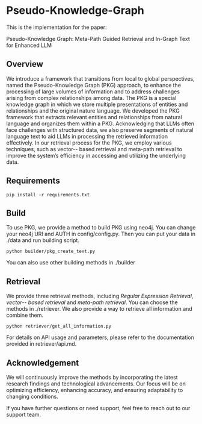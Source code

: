 # Pseudo-Knowledge-Graph

This is the implementation for the paper:

Pseudo-Knowledge Graph: Meta-Path Guided Retrieval and In-Graph Text for Enhanced LLM

## Overview

We introduce a framework that transitions from local to global perspectives, named the Pseudo-Knowledge Graph (PKG) approach, to enhance the processing of large volumes of information and to address challenges arising from complex relationships among data. The PKG is a special knowledge graph in which we store multiple presentations of entities and relationships and the original nature language. We developed the PKG framework that extracts
relevant entities and relationships from natural language and organizes them within a PKG. Acknowledging that LLMs often face challenges with structured data, we also preserve segments of natural language text to aid LLMs in processing the retrieved information effectively. In our retrieval process for the PKG, we employ various techniques, such as vector--
based retrieval and meta-path retrieval to improve the system’s efficiency in accessing and utilizing the underlying data. 

## Requirements

```
pip install -r requirements.txt
```

## Build

To use PKG, we provide a method to build PKG using neo4j. You can change your neo4j URI and AUTH in config/config.py. Then you can put your data in ./data and run building script.

```
python builder/pkg_create_text.py
```

You can also use other building methods in ./builder

## Retrieval

We provide three retrieval methods, including *Regular Expression Retrieval*, *vector--
based retrieval* and *meta-path retrieval*. You can choose the methods in ./retriever. We also provide a way to retrieve all information and combine them.

```
python retriever/get_all_information.py
```

For details on API usage and parameters, please refer to the documentation provided in retriever/api.md. 

## Acknowledgement

We will continuously improve the methods by incorporating the latest research findings and technological advancements. Our focus will be on optimizing efficiency, enhancing accuracy, and ensuring adaptability to changing conditions.

If you have further questions or need support, feel free to reach out to our support team.